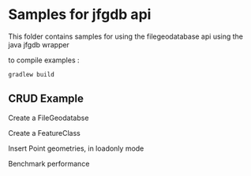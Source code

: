 # Samples for jfgdb api



This folder contains samples for using the filegeodatabase api using the java jfgdb wrapper



to compile examples :

```
gradlew build
```



## CRUD Example

Create a FileGeodatabse

Create a FeatureClass

Insert Point geometries, in loadonly mode

Benchmark performance

